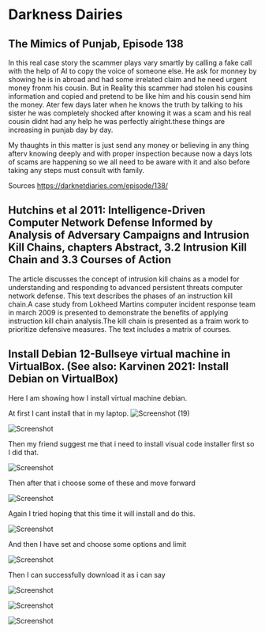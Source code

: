 # Darkness Dairies

## The Mimics of Punjab, Episode 138

In this real case story the scammer plays vary smartly by calling a fake call with the help of AI to copy the voice of someone else. He ask for monney by showing he is in abroad and had some irrelated claim and he need urgent money fronm his cousin. But in Reality this scammer had stolen his cousins information and copied and pretend to be like him and his cousin send him the money. Ater few days later when he knows the truth by talking to his sister he was completely shocked after knowing it was a scam and his real cousin didnt had any help he was perfectly alright.these things are increasing in punjab day by day.

My thaughts in this matter is just send any money or believing in any thing afterv knowing deeply and with proper inspection because now a days lots of scams are happening so we all need to be aware with it and also before taking any steps must consult with family.

Sources
https://darknetdiaries.com/episode/138/

## Hutchins et al 2011: Intelligence-Driven Computer Network Defense Informed by Analysis of Adversary Campaigns and Intrusion Kill Chains, chapters Abstract, 3.2 Intrusion Kill Chain and 3.3 Courses of Action

The article discusses the concept of intrusion kill chains as a model for understanding and responding to advanced persistent threats computer network defense. This text describes the phases of an instruction kill chain.A case study from Lokheed Martins computer incident response team in march 2009 is presented to demonstrate the benefits of applying instruction kill chain analysis.The kill chain is presented as a fraim work to prioritize defensive measures. The text includes a matrix of courses.

## Install Debian 12-Bullseye virtual machine in VirtualBox. (See also: Karvinen 2021: Install Debian on VirtualBox)
Here I am showing how I install virtual machine debian.

At first I cant install that in my laptop. 
  ![Screenshot (19)](https://github.com/bhe090/Information-security-Homework-1/assets/145444306/85b2ea86-f651-4286-99ce-b9e34e843f6c)


![Screenshot](p![ath/to/your/screenshot.png](file:///c%253A/Users/resmi/Pictures/Screenshots/Screenshot%2520%25285%2529.png))

Then my friend suggest me that i need to install visual code installer first so I did that.

![Screenshot](p![ath/to/your/screenshot.png](file:///c%253A/Users/resmi/Pictures/Screenshots/Screenshot%2520%252810%2529.png))

Then after that i choose some of these and move forward

![Screenshot](![path/to/your/screenshot.png](file:///c%253A/Users/resmi/Pictures/Screenshots/Screenshot%2520%252811%2529.png))

Again I tried hoping that this time it will install and do this.

![Screenshot](![path/to/your/screenshot.png](file:///c%253A/Users/resmi/Pictures/Screenshots/Screenshot%2520%252812%2529.png))

And then I have set and choose some options and limit

![Screenshot](![path/to/your/screenshot.png](file:///c%253A/Users/resmi/Pictures/Screenshots/Screenshot%2520%252815%2529.png))

Then I can successfully download it as i can say

![Screenshot](![path/to/your/screenshot.png](file:///c%253A/Users/resmi/Pictures/Screenshots/Screenshot%2520%252816%2529.png))

![Screenshot](![path/to/your/screenshot.png](file:///c%253A/Users/resmi/Pictures/Screenshots/Screenshot%2520%252819%2529.png))

![Screenshot](!(file:///c%253A/Users/resmi/Pictures/Screenshots/Screenshot%2520%252817%2529.png))




